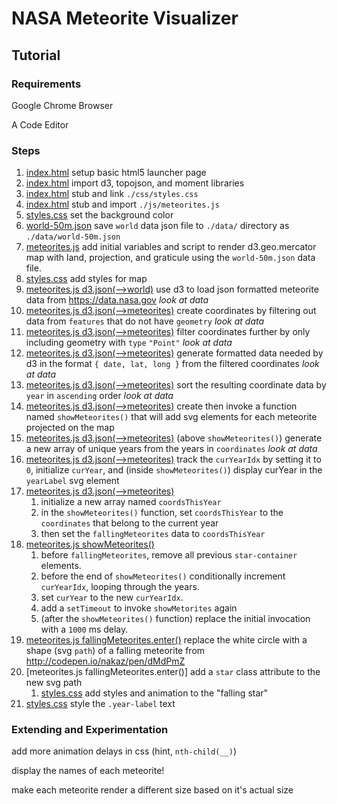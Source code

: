 # NASA Meteorite Visualizer

## Tutorial

### Requirements

Google Chrome Browser

A Code Editor

### Steps

1. [index.html](https://git.io/vVFsi) setup basic html5 launcher page
1. [index.html](https://github.com/devleague/NASA-Meteorite-Visualizer/compare/step-1...step-2) import d3, topojson, and moment libraries
1. [index.html](https://github.com/devleague/NASA-Meteorite-Visualizer/compare/step-2...step-3) stub and link `./css/styles.css`
1. [index.html](https://github.com/devleague/NASA-Meteorite-Visualizer/compare/step-3...step-4) stub and import `./js/meteorites.js`
1. [styles.css](https://github.com/devleague/NASA-Meteorite-Visualizer/compare/step-4...step-5) set the background color
1. [world-50m.json](https://git.io/vVFGz) save `world` data json file to `./data/` directory as `./data/world-50m.json`
1. [meteorites.js](https://github.com/devleague/NASA-Meteorite-Visualizer/compare/step-6...step-7) add initial variables and script to render d3.geo.mercator map with land, projection, and graticule using the `world-50m.json` data file.
1. [styles.css](https://github.com/devleague/NASA-Meteorite-Visualizer/compare/step-7...step-8) add styles for map
1. [meteorites.js d3.json(-->world)](https://github.com/devleague/NASA-Meteorite-Visualizer/compare/step-8...step-9) use d3 to load json formatted meteorite data from https://data.nasa.gov _look at data_
1. [meteorites.js d3.json(-->meteorites)](https://github.com/devleague/NASA-Meteorite-Visualizer/compare/step-9...step-10) create coordinates by filtering out data from `features` that do not have `geometry` _look at data_
1. [meteorites.js d3.json(-->meteorites)](https://github.com/devleague/NASA-Meteorite-Visualizer/compare/step-10...step-11) filter coordinates further by only including geometry with `type` `"Point"` _look at data_
1. [meteorites.js d3.json(-->meteorites)](https://github.com/devleague/NASA-Meteorite-Visualizer/compare/step-11...step-12) generate formatted data needed by d3 in the format `{ date, lat, long }` from the filtered coordinates _look at data_
1. [meteorites.js d3.json(-->meteorites)](https://github.com/devleague/NASA-Meteorite-Visualizer/compare/step-12...step-13) sort the resulting coordinate data by `year` in `ascending` order _look at data_
1. [meteorites.js d3.json(-->meteorites)](https://github.com/devleague/NASA-Meteorite-Visualizer/compare/step-13...step-14) create then invoke a function named `showMeteorites()` that will add svg elements for each meteorite projected on the map
1. [meteorites.js d3.json(-->meteorites)](https://github.com/devleague/NASA-Meteorite-Visualizer/compare/step-14...step-15) (above `showMeteorites()`) generate a new array of unique years from the years in `coordinates` _look at data_
1. [meteorites.js d3.json(-->meteorites)](https://github.com/devleague/NASA-Meteorite-Visualizer/compare/step-15...step-16) track the `curYearIdx` by setting it to `0`, initialize `curYear`, and (inside `showMeteorites()`) display curYear in the `yearLabel` svg element
1. [meteorites.js d3.json(-->meteorites)](https://github.com/devleague/NASA-Meteorite-Visualizer/compare/step-16...step-17)
    1. initialize a new array named `coordsThisYear`
    1. in the `showMeteorites()` function, set `coordsThisYear` to the `coordinates` that belong to the current year
    1. then set the `fallingMeteorites` data to `coordsThisYear`
1. [meteorites.js showMeteorites()](https://github.com/devleague/NASA-Meteorite-Visualizer/compare/step-17...step-18)
    1. before `fallingMeteorites`, remove all previous `star-container` elements.
    1. before the end of `showMeteorites()` conditionally increment `curYearIdx`, looping through the years.
    1. set `curYear` to the new `curYearIdx`.
    1. add a `setTimeout` to invoke `showMetorites` again
    1. (after the `showMeteorites()` function) replace the initial invocation with a `1000` ms delay.
1. [meteorites.js fallingMeteorites.enter()](https://github.com/devleague/NASA-Meteorite-Visualizer/compare/step-18...step-19) replace the white circle with a shape (svg `path`) of a falling meteorite from http://codepen.io/nakaz/pen/dMdPmZ
1. [meteorites.js fallingMeteorites.enter()] add a `star` class attribute to the new svg path
    1. [styles.css](https://github.com/devleague/NASA-Meteorite-Visualizer/compare/step-19...step-20) add styles and animation to the "falling star"
1. [styles.css](https://github.com/devleague/NASA-Meteorite-Visualizer/compare/step-20...step-21) style the `.year-label` text

### Extending and Experimentation

add more animation delays in css (hint, `nth-child(__)`)

display the names of each meteorite!

make each meteorite render a different size based on it's actual size
